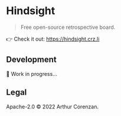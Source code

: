 # Hindsight

> Free open-source retrospective board.

👉 Check it out: <https://hindsight.crz.li>

## Development

🚧 Work in progress...

## Legal

Apache-2.0 © 2022 Arthur Corenzan.
